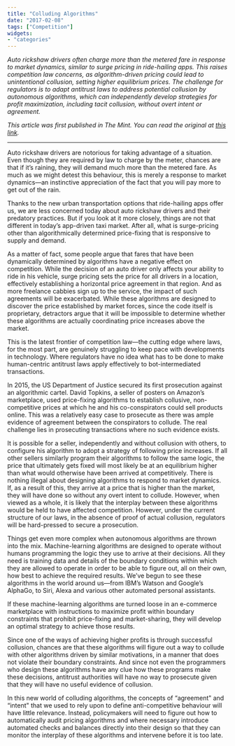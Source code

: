 ```yaml
---
title: "Colluding Algorithms"
date: "2017-02-08"
tags: ["Competition"]
widgets: 
- "categories"
---
```


*Auto rickshaw drivers often charge more than the metered fare in response to market dynamics, similar to surge pricing in ride-hailing apps. This raises competition law concerns, as algorithm-driven pricing could lead to unintentional collusion, setting higher equilibrium prices. The challenge for regulators is to adapt antitrust laws to address potential collusion by autonomous algorithms, which can independently develop strategies for profit maximization, including tacit collusion, without overt intent or agreement.*
<!--more-->
*This article was first published in The Mint. You can read the original at [this link](https://www.livemint.com/Opinion/J2kisMEcqSm9ER9ZumddRL/Colluding-algorithms.html).*

---

Auto rickshaw drivers are notorious for taking advantage of a situation. Even though they are required by law to charge by the meter, chances are that if it’s raining, they will demand much more than the metered fare. As much as we might detest this behaviour, this is merely a response to market dynamics—an instinctive appreciation of the fact that you will pay more to get out of the rain.

Thanks to the new urban transportation options that ride-hailing apps offer us, we are less concerned today about auto rickshaw drivers and their predatory practices. But if you look at it more closely, things are not that different in today’s app-driven taxi market. After all, what is surge-pricing other than algorithmically determined price-fixing that is responsive to supply and demand.

As a matter of fact, some people argue that fares that have been dynamically determined by algorithms have a negative effect on competition. While the decision of an auto driver only affects your ability to ride in his vehicle, surge pricing sets the price for all drivers in a location, effectively establishing a horizontal price agreement in that region. And as more freelance cabbies sign up to the service, the impact of such agreements will be exacerbated. While these algorithms are designed to discover the price established by market forces, since the code itself is proprietary, detractors argue that it will be impossible to determine whether these algorithms are actually coordinating price increases above the market.

This is the latest frontier of competition law—the cutting edge where laws, for the most part, are genuinely struggling to keep pace with developments in technology. Where regulators have no idea what has to be done to make human-centric antitrust laws apply effectively to bot-intermediated transactions.

In 2015, the US Department of Justice secured its first prosecution against an algorithmic cartel. David Topkins, a seller of posters on Amazon’s marketplace, used price-fixing algorithms to establish collusive, non-competitive prices at which he and his co-conspirators could sell products online. This was a relatively easy case to prosecute as there was ample evidence of agreement between the conspirators to collude. The real challenge lies in prosecuting transactions where no such evidence exists.

It is possible for a seller, independently and without collusion with others, to configure his algorithm to adopt a strategy of following price increases. If all other sellers similarly program their algorithms to follow the same logic, the price that ultimately gets fixed will most likely be at an equilibrium higher than what would otherwise have been arrived at competitively. There is nothing illegal about designing algorithms to respond to market dynamics. If, as a result of this, they arrive at a price that is higher than the market, they will have done so without any overt intent to collude. However, when viewed as a whole, it is likely that the interplay between these algorithms would be held to have affected competition. However, under the current structure of our laws, in the absence of proof of actual collusion, regulators will be hard-pressed to secure a prosecution.

Things get even more complex when autonomous algorithms are thrown into the mix. Machine-learning algorithms are designed to operate without humans programming the logic they use to arrive at their decisions. All they need is training data and details of the boundary conditions within which they are allowed to operate in order to be able to figure out, all on their own, how best to achieve the required results. We’ve begun to see these algorithms in the world around us—from IBM’s Watson and Google’s AlphaGo, to Siri, Alexa and various other automated personal assistants.

If these machine-learning algorithms are turned loose in an e-commerce marketplace with instructions to maximize profit within boundary constraints that prohibit price-fixing and market-sharing, they will develop an optimal strategy to achieve those results.

Since one of the ways of achieving higher profits is through successful collusion, chances are that these algorithms will figure out a way to collude with other algorithms driven by similar motivations, in a manner that does not violate their boundary constraints. And since not even the programmers who design these algorithms have any clue how these programs make these decisions, antitrust authorities will have no way to prosecute given that they will have no useful evidence of collusion.

In this new world of colluding algorithms, the concepts of “agreement" and “intent" that we used to rely upon to define anti-competitive behaviour will have little relevance. Instead, policymakers will need to figure out how to automatically audit pricing algorithms and where necessary introduce automated checks and balances directly into their design so that they can monitor the interplay of these algorithms and intervene before it is too late.

